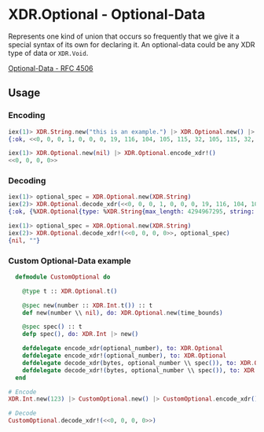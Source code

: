 # XDR.Optional - Optional-Data
Represents one kind of union that occurs so frequently that we give it a special syntax of its own for declaring it. An optional-data could be any XDR type of data or `XDR.Void`.

[Optional-Data - RFC 4506](https://tools.ietf.org/html/rfc4506#section-4.19)

## Usage

### Encoding
```elixir 
iex(1)> XDR.String.new("this is an example.") |> XDR.Optional.new() |> XDR.Optional.encode_xdr()
{:ok, <<0, 0, 0, 1, 0, 0, 0, 19, 116, 104, 105, 115, 32, 105, 115, 32, 97, 110, 32, 101, 120, 97, 109, 112, 108, 101, 46, 0>>}

iex(1)> XDR.Optional.new(nil) |> XDR.Optional.encode_xdr!()
<<0, 0, 0, 0>>
```
### Decoding
```elixir 
iex(1)> optional_spec = XDR.Optional.new(XDR.String)
iex(2)> XDR.Optional.decode_xdr(<<0, 0, 0, 1, 0, 0, 0, 19, 116, 104, 105, 115, 32, 105, 115, 32, 97, 110, 32, 101, 120, 97, 109, 112, 108, 101, 46, 0>>, optional_spec)
{:ok, {%XDR.Optional{type: %XDR.String{max_length: 4294967295, string: "this is an example"}}, ""}} 

iex(1)> optional_spec = XDR.Optional.new(XDR.String)
iex(2)> XDR.Optional.decode_xdr!(<<0, 0, 0, 0>>, optional_spec)
{nil, ""}
```

### Custom Optional-Data example

```elixir
  defmodule CustomOptional do

    @type t :: XDR.Optional.t()

    @spec new(number :: XDR.Int.t()) :: t
    def new(number \\ nil), do: XDR.Optional.new(time_bounds)

    @spec spec() :: t
    defp spec(), do: XDR.Int |> new()

    defdelegate encode_xdr(optional_number), to: XDR.Optional
    defdelegate encode_xdr!(optional_number), to: XDR.Optional
    defdelegate decode_xdr(bytes, optional_number \\ spec()), to: XDR.Optional
    defdelegate decode_xdr!(bytes, optional_number \\ spec()), to: XDR.Optional
  end
```

```elixir
# Encode
XDR.Int.new(123) |> CustomOptional.new() |> CustomOptional.encode_xdr()

# Decode
CustomOptional.decode_xdr!(<<0, 0, 0, 0>>)
```
